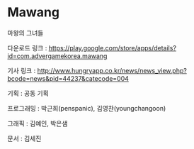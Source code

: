 # Mawang
마왕의 그녀들

다운로드 링크 : https://play.google.com/store/apps/details?id=com.advergamekorea.mawang

기사 링크 : http://www.hungryapp.co.kr/news/news_view.php?bcode=news&pid=44237&catecode=004

기획       : 공동 기획

프로그래밍 : 박근희(penspanic), 김영찬(youngchangoon)

그래픽     : 김예인, 박은샘

문서       : 김세진
